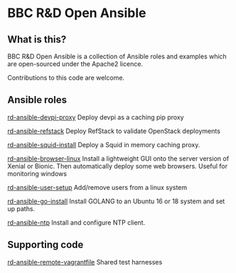 # BBC R&D Open Ansible

## What is this?

BBC R&D Open Ansible is a collection of Ansible roles and examples which are open-sourced under the Apache2 licence.

Contributions to this code are welcome.

## Ansible roles

[rd-ansible-devpi-proxy](https://github.com/bbc/rd-ansible-devpi-proxy) Deploy devpi as a caching pip proxy

[rd-ansible-refstack](https://github.com/bbc/rd-ansible-refstack) Deploy RefStack to validate OpenStack deployments

[rd-ansible-squid-install](https://github.com/bbc/rd-ansible-squid-install) Deploy a Squid in memory caching proxy.

[rd-ansible-browser-linux](https://github.com/bbc/rd-ansible-browser-linux) Install a lightweight GUI onto the server version of Xenial or Bionic. Then automatically deploy some web browsers. Useful for monitoring windows

[rd-ansible-user-setup](https://github.com/bbc/rd-ansible-user-setup) Add/remove users from a linux system

[rd-ansible-go-install](https://github.com/bbc/rd-ansible-go-install) Install GOLANG to an Ubuntu 16 or 18 system and set up paths. 

[rd-ansible-ntp](https://github.com/bbc/rd-ansible-ntp) Install and configure NTP client.  

## Supporting code

[rd-ansible-remote-vagrantfile](https://github.com/bbc/rd-ansible-remote-vagrantfile) Shared test harnesses
